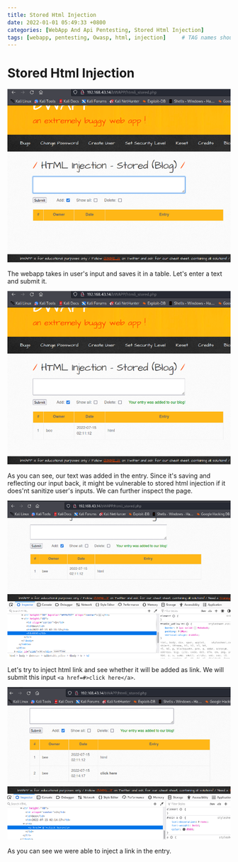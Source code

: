 ```yaml
---
title: Stored Html Injection
date: 2022-01-01 05:49:33 +0800
categories: [WebApp And Api Pentesting, Stored Html Injection]
tags: [webapp, pentesting, Owasp, html, injection]     # TAG names should always be lowercase
---
```


# Stored Html Injection

![html](https://raw.githubusercontent.com/cyberkhalid/cyberkhalid.github.io/main/assets/img/ipentest/htmls1.png)

The webapp takes in user's input and saves it in a table. Let's enter a text and submit it.

![html](https://raw.githubusercontent.com/cyberkhalid/cyberkhalid.github.io/main/assets/img/ipentest/htmls2.png)

As you can see, our text was added in the entry. Since it's saving and reflecting our input back, it might be vulnerable to stored html injection if it does'nt sanitize user's inputs. We can further inspect the page.

![html](https://raw.githubusercontent.com/cyberkhalid/cyberkhalid.github.io/main/assets/img/ipentest/htmls3.png)

Let's try to inject html link and see whether it will be added as link. We will submit this input `<a href=#>click here</a>`.

![html](https://raw.githubusercontent.com/cyberkhalid/cyberkhalid.github.io/main/assets/img/ipentest/htmls4.png)

As you can see we were able to inject a link in the entry.
